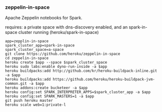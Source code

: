 ### zeppelin-in-space

Apache Zeppelin notebooks for Spark.

requires: a private space with dns-discovery enabled, and an spark-in-space cluster running (heroku/spark-in-space)


```
app=zepplin-in-space
spark_cluster_app=spark-in-space
spark_cluster_space=a-space
git clone https://github.com/heroku/zeppelin-in-space
cd zeppelin-in-space
heroku create $app --space $spark_cluster_space
heroku sudo labs:enable dyno-run-inside -a $app
heroku buildpacks:add http://github.com/kr/heroku-buildpack-inline.git -a $app
heroku buildpacks:add https://github.com/heroku/heroku-buildpack-jvm-common.git -a $app
heroku addons:create bucketeer -a $app
heroku config:set SPARK_INTERPRETER_APPS=$spark_cluster_app -a $app
heroku config:set SPARK_MASTERS=1 -a $app
git push heroku master
heroku scale web=1:private-l
```
